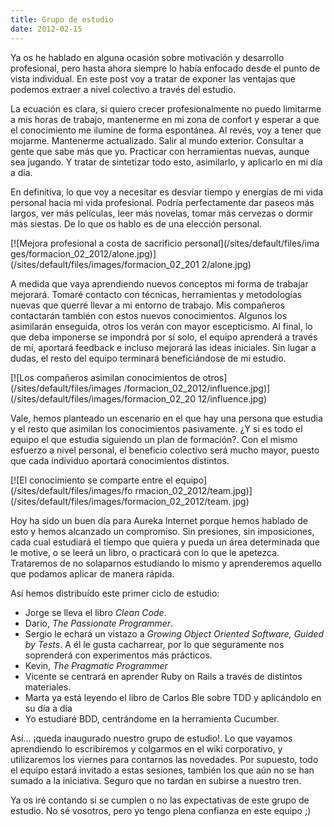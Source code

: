 ```yaml
---
title: Grupo de estudio
date: 2012-02-15
---
```



Ya os he hablado en alguna ocasión sobre motivación y desarrollo profesional,
pero hasta ahora siempre lo había enfocado desde el punto de vista individual.
En este post voy a tratar de exponer las ventajas que podemos extraer a nivel
colectivo a través del estudio.

La ecuación es clara, si quiero crecer profesionalmente no puedo limitarme a
mis horas de trabajo, mantenerme en mi zona de confort y esperar a que el
conocimiento me ilumine de forma espontánea. Al revés, voy a tener que
mojarme. Mantenerme actualizado. Salir al mundo exterior. Consultar a gente
que sabe más que yo. Practicar con herramientas nuevas, aunque sea jugando. Y
tratar de sintetizar todo esto, asimilarlo, y aplicarlo en mi día a día.

En definitiva, lo que voy a necesitar es desviar tiempo y energías de mi vida
personal hacia mi vida profesional. Podría perfectamente dar paseos más
largos, ver más películas, leer más novelas, tomar más cervezas o dormir más
siestas. De lo que os hablo es de una elección personal.

[![Mejora profesional a costa de sacrificio personal](/sites/default/files/ima
ges/formacion_02_2012/alone.jpg)](/sites/default/files/images/formacion_02_201
2/alone.jpg)

A medida que vaya aprendiendo nuevos conceptos mi forma de trabajar mejorará.
Tomaré contacto con técnicas, herramientas y metodologías nuevas que querré
llevar a mi entorno de trabajo. Mis compañeros contactarán también con estos
nuevos conocimientos. Algunos los asimilarán enseguida, otros los verán con
mayor escepticismo. Al final, lo que deba imponerse se impondrá por sí solo,
el equipo aprenderá a través de mí, aportará feedback e incluso mejorará las
ideas iniciales. Sin lugar a dudas, el resto del equipo terminará
beneficiándose de mi estudio.

[![Los compañeros asimilan conocimientos de otros](/sites/default/files/images
/formacion_02_2012/influence.jpg)](/sites/default/files/images/formacion_02_20
12/influence.jpg)

Vale, hemos planteado un escenario en el que hay una persona que estudia y el
resto que asimilan los conocimientos pasivamente. ¿Y si es todo el equipo el
que estudia siguiendo un plan de formación?. Con el mismo esfuerzo a nivel
personal, el beneficio colectivo será mucho mayor, puesto que cada individuo
aportará conocimientos distintos.

[![El conocimiento se comparte entre el equipo](/sites/default/files/images/fo
rmacion_02_2012/team.jpg)](/sites/default/files/images/formacion_02_2012/team.
jpg)

Hoy ha sido un buen día para Aureka Internet porque hemos hablado de esto y
hemos alcanzado un compromiso. Sin presiones, sin imposiciones, cada cual
estudiará el tiempo que quiera y pueda un área determinada que le motive, o se
leerá un libro, o practicará con lo que le apetezca. Trataremos de no
solaparnos estudiando lo mismo y aprenderemos aquello que podamos aplicar de
manera rápida.

Así hemos distribuído este primer ciclo de estudio:

  * Jorge se lleva el libro _Clean Code_.
  * Darío, _The Passionate Programmer_.
  * Sergio le echará un vistazo a _Growing Object Oriented Software, Guided by Tests_. A él le gusta cacharrear, por lo que seguramente nos soprenderá con experimentos más prácticos.
  * Kevin, _The Pragmatic Programmer_
  * Vicente se centrará en aprender Ruby on Rails a través de distintos materiales.
  * Marta ya está leyendo el libro de Carlos Ble sobre TDD y aplicándolo en su día a día
  * Yo estudiaré BDD, centrándome en la herramienta Cucumber.

Así... ¡queda inaugurado nuestro grupo de estudio!. Lo que vayamos aprendiendo
lo escribiremos y colgarmos en el wiki corporativo, y utilizaremos los viernes
para contarnos las novedades. Por supuesto, todo el equipo estará invitado a
estas sesiones, también los que aún no se han sumado a la iniciativa. Seguro
que no tardan en subirse a nuestro tren.

Ya os iré contando si se cumplen o no las expectativas de este grupo de
estudio. No sé vosotros, pero yo tengo plena confianza en este equipo ;)

